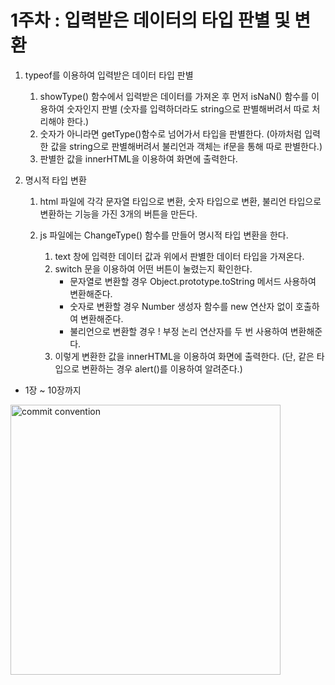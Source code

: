 # 1주차 : 입력받은 데이터의 타입 판별 및 변환

1. typeof를 이용하여 입력받은 데이터 타입 판별
    1. showType() 함수에서 입력받은 데이터를 가져온 후 먼저 isNaN() 함수를 이용하여 숫자인지 판별
    (숫자를 입력하더라도 string으로 판별해버려서 따로 처리해야 한다.)
    2. 숫자가 아니라면 getType()함수로 넘어가서 타입을 판별한다.
    (아까처럼 입력한 값을 string으로 판별해버려서 불리언과 객체는 if문을 통해 따로 판별한다.)
    3. 판별한 값을 innerHTML을 이용하여 화면에 출력한다.


2. 명시적 타입 변환
    1. html 파일에 각각 문자열 타입으로 변환, 숫자 타입으로 변환, 불리언 타입으로 변환하는 기능을 가진 3개의 버튼을 만든다.

    2. js 파일에는 ChangeType() 함수를 만들어 명시적 타입 변환을 한다.

        1. text 창에 입력한 데이터 값과 위에서 판별한 데이터 타입을 가져온다.
        2. switch 문을 이용하여 어떤 버튼이 눌렸는지 확인한다.
            - 문자열로 변환할 경우 Object.prototype.toString 메서드 사용하여 변환해준다.
            - 숫자로 변환할 경우 Number 생성자 함수를 new 연산자 없이 호출하여 변환해준다.
            - 불리언으로 변환할 경우 ! 부정 논리 연산자를 두 번 사용하여 변환해준다.
        3. 이렇게 변환한 값을 innerHTML을 이용하여 화면에 출력한다. 
            (단, 같은 타입으로 변환하는 경우 alert()를 이용하여 알려준다.)


* 1장 ~ 10장까지

<img src="https://user-images.githubusercontent.com/88701979/224539736-9a0403ac-8453-4b0f-a521-30d53fca1af0.png" alt="commit convention" width="432px" />